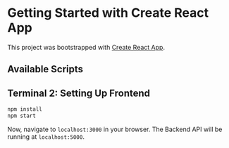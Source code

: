 # Getting Started with Create React App


This project was bootstrapped with [Create React App](https://github.com/facebook/create-react-app).

## Available Scripts

## Terminal 2: Setting Up Frontend

```sh
npm install
npm start
```
Now, navigate to `localhost:3000` in your browser. 
The Backend API will be running at `localhost:5000`.